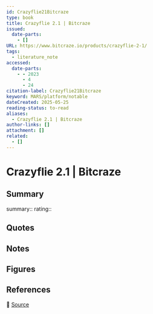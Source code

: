```yaml
---
id: Crazyflie21Bitcraze
type: book
title: Crazyflie 2.1 | Bitcraze
issued:
  date-parts:
    - []
URL: https://www.bitcraze.io/products/crazyflie-2-1/
tags:
  - literature_note
accessed:
  date-parts:
    - - 2023
      - 4
      - 24
citation-label: Crazyflie21Bitcraze
keyword: MARS/platform/notable
dateCreated: 2025-05-25
reading-status: to-read
aliases:
  - Crazyflie 2.1 | Bitcraze
author-links: []
attachment: []
related:
  - []
---
```


# Crazyflie 2.1 | Bitcraze

## Summary
summary::
rating::

## Quotes

## Notes

## Figures

## References

🔗 [Source](https://www.bitcraze.io/products/crazyflie-2-1/)

